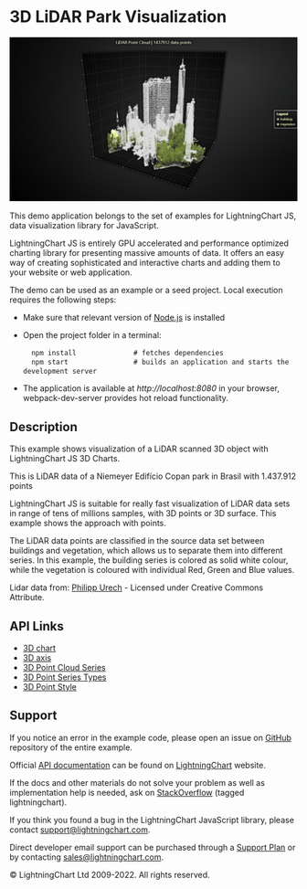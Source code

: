# 3D LiDAR Park Visualization

![3D LiDAR Park Visualization](NiemeyerCopan-darkGold.png)

This demo application belongs to the set of examples for LightningChart JS, data visualization library for JavaScript.

LightningChart JS is entirely GPU accelerated and performance optimized charting library for presenting massive amounts of data. It offers an easy way of creating sophisticated and interactive charts and adding them to your website or web application.

The demo can be used as an example or a seed project. Local execution requires the following steps:

-   Make sure that relevant version of [Node.js](https://nodejs.org/en/download/) is installed
-   Open the project folder in a terminal:

          npm install              # fetches dependencies
          npm start                # builds an application and starts the development server

-   The application is available at _http://localhost:8080_ in your browser, webpack-dev-server provides hot reload functionality.


## Description

This example shows visualization of a LiDAR scanned 3D object with LightningChart JS 3D Charts.

This is LiDAR data of a Niemeyer Edifício Copan park in Brasil with 1.437.912 points

LightningChart JS is suitable for really fast visualization of LiDAR data sets in range of tens of millions samples, with 3D points or 3D surface. This example shows the approach with points.

The LiDAR data points are classified in the source data set between buildings and vegetation, which allows us to separate them into different series. In this example, the building series is colored as solid white colour, while the vegetation is coloured with individual Red, Green and Blue values.

Lidar data from: [Philipp Urech](https://sketchfab.com/3d-models/parque-copan-ddfa8cf8aafa4d619e429d9e653ffe81) - Licensed under Creative Commons Attribute.


## API Links

* [3D chart]
* [3D axis]
* [3D Point Cloud Series]
* [3D Point Series Types]
* [3D Point Style]


## Support

If you notice an error in the example code, please open an issue on [GitHub][0] repository of the entire example.

Official [API documentation][1] can be found on [LightningChart][2] website.

If the docs and other materials do not solve your problem as well as implementation help is needed, ask on [StackOverflow][3] (tagged lightningchart).

If you think you found a bug in the LightningChart JavaScript library, please contact support@lightningchart.com.

Direct developer email support can be purchased through a [Support Plan][4] or by contacting sales@lightningchart.com.

[0]: https://github.com/Arction/
[1]: https://lightningchart.com/lightningchart-js-api-documentation/
[2]: https://lightningchart.com
[3]: https://stackoverflow.com/questions/tagged/lightningchart
[4]: https://lightningchart.com/support-services/

© LightningChart Ltd 2009-2022. All rights reserved.


[3D chart]: https://lightningchart.com/js-charts/api-documentation/v5.0.1/classes/Chart3D.html
[3D axis]: https://lightningchart.com/js-charts/api-documentation/v5.0.1/classes/Axis3D.html
[3D Point Cloud Series]: https://lightningchart.com/js-charts/api-documentation/v5.0.1/classes/PointCloudSeries3D.html
[3D Point Series Types]: https://lightningchart.com/js-charts/api-documentation/v5.0.1/variables/PointSeriesTypes3D-1.html
[3D Point Style]: https://lightningchart.com/js-charts/api-documentation/v5.0.1/variables/PointStyle3D.html

